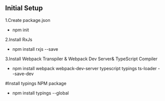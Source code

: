 
## Initial Setup

1.Create package.json
  - npm init
  
2.Install RxJs
  - npm install rxjs --save
  
3.Install Webpack Transpiler & Webpack Dev Server& TypeScript Compiler
 - npm install webpack webpack-dev-server typescript typings ts-loader --save-dev

#Install typings NPM package
  - npm install typings --global
